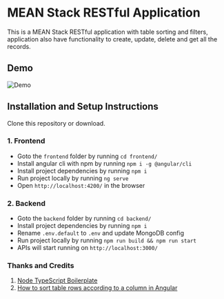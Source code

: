 # MEAN Stack RESTful Application

This is a MEAN Stack RESTful application with table sorting and filters, application also have functionality to create, update, delete and get all the records.

## Demo
![Demo](demo.gif)

## Installation and Setup Instructions

Clone this repository or download.

### 1. Frontend

-   Goto the `frontend` folder by running `cd frontend/`
-   Install angular cli with npm by running `npm i -g @angular/cli`
-   Install project dependencies by running `npm i`
-   Run project locally by running `ng serve`
-   Open `http://localhost:4200/` in the browser

### 2. Backend

-   Goto the `backend` folder by running `cd backend/`
-   Install project dependencies by running `npm i`
-   Rename `.env.default` to `.env` and update MongoDB config
-   Run project locally by running `npm run build && npm run start`
-   APIs will start running on `http://localhost:3000/`

### Thanks and Credits

1. [Node TypeScript Boilerplate](https://github.com/sidhantpanda/docker-express-typescript-boilerplate)
2. [How to sort table rows according to a column in Angular](https://medium.com/nerd-for-tech/how-to-sort-table-rows-according-column-in-angular-9-b04fdafb4140)
